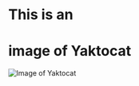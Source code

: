 # This is an <h1> image of Yaktocat
![Image of Yaktocat](https://octodex.github.com/images/yaktocat.png)

